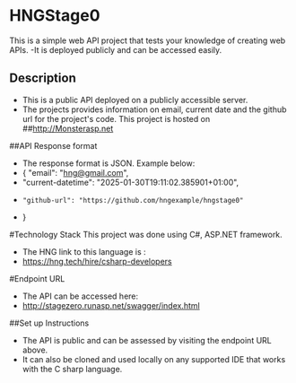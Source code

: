 # HNGStage0
This is a simple web API project that tests your knowledge of creating web APIs. 
 -It is deployed publicly and can be accessed easily.

## Description
 - This is a public API deployed on a publicly accessible server.
 - The projects provides information on email, current date and the github url for the project's code. This project is hosted on ##http://Monsterasp.net 

##API Response format
 - The response format is JSON. Example below:
  - {
    "email": "hng@gmail.com",
  -    "current-datetime": "2025-01-30T19:11:02.385901+01:00",
  -     "github-url": "https://github.com/hngexample/hngstage0"
 - }

#Technology Stack
This project was done using C#, ASP.NET framework. 
 - The HNG link to this language is :
 - https://hng.tech/hire/csharp-developers

#Endpoint URL
 - The API can be accessed here: 
  -  http://stagezero.runasp.net/swagger/index.html

##Set up Instructions
 - The API is public and can be assessed by visiting the endpoint URL above.
 - It can also be cloned and used locally on any supported IDE that works with the C sharp language.


